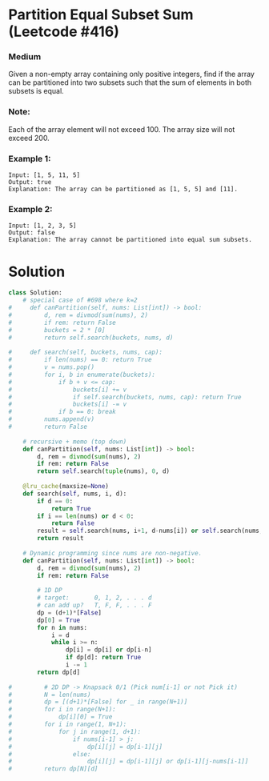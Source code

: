Partition Equal Subset Sum (Leetcode #416)
===============================
### Medium
Given a non-empty array containing only positive integers, find if the array can be partitioned into two subsets such that the sum of elements in both subsets is equal.

### Note:

Each of the array element will not exceed 100.
The array size will not exceed 200.
 

### Example 1:

```
Input: [1, 5, 11, 5]
Output: true
Explanation: The array can be partitioned as [1, 5, 5] and [11].
```

### Example 2:

```
Input: [1, 2, 3, 5]
Output: false
Explanation: The array cannot be partitioned into equal sum subsets.
```

Solution
========

```python
class Solution:
    # special case of #698 where k=2
#     def canPartition(self, nums: List[int]) -> bool:
#         d, rem = divmod(sum(nums), 2)
#         if rem: return False
#         buckets = 2 * [0]
#         return self.search(buckets, nums, d)
    
#     def search(self, buckets, nums, cap):
#         if len(nums) == 0: return True
#         v = nums.pop()
#         for i, b in enumerate(buckets):
#             if b + v <= cap:
#                 buckets[i] += v
#                 if self.search(buckets, nums, cap): return True
#                 buckets[i] -= v
#             if b == 0: break
#         nums.append(v)
#         return False
    
    # recursive + memo (top down)
    def canPartition(self, nums: List[int]) -> bool:
        d, rem = divmod(sum(nums), 2)
        if rem: return False
        return self.search(tuple(nums), 0, d)
    
    @lru_cache(maxsize=None)
    def search(self, nums, i, d):
        if d == 0:
            return True
        if i == len(nums) or d < 0:
            return False
        result = self.search(nums, i+1, d-nums[i]) or self.search(nums, i+1, d) 
        return result
        
    # Dynamic programming since nums are non-negative.
    def canPartition(self, nums: List[int]) -> bool:
        d, rem = divmod(sum(nums), 2)
        if rem: return False
        
        # 1D DP
        # target:       0, 1, 2, . . . d
        # can add up?   T, F, F, . . . F
        dp = (d+1)*[False]
        dp[0] = True
        for n in nums:
            i = d
            while i >= n:
                dp[i] = dp[i] or dp[i-n]
                if dp[d]: return True
                i -= 1
        return dp[d]
        
#         # 2D DP -> Knapsack 0/1 (Pick num[i-1] or not Pick it)
#         N = len(nums)
#         dp = [(d+1)*[False] for _ in range(N+1)]
#         for i in range(N+1):
#             dp[i][0] = True
#         for i in range(1, N+1):
#             for j in range(1, d+1):
#                 if nums[i-1] > j:
#                     dp[i][j] = dp[i-1][j]
#                 else:
#                     dp[i][j] = dp[i-1][j] or dp[i-1][j-nums[i-1]]
#         return dp[N][d]        
        

```
